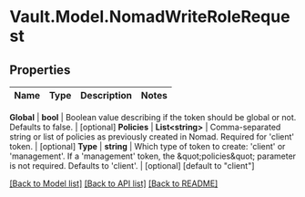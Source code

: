# Vault.Model.NomadWriteRoleRequest

## Properties

Name | Type | Description | Notes
------------ | ------------- | ------------- | -------------

**Global** | **bool** | Boolean value describing if the token should be global or not. Defaults to false. | [optional] **Policies** | **List&lt;string&gt;** | Comma-separated string or list of policies as previously created in Nomad. Required for &#x27;client&#x27; token. | [optional] **Type** | **string** | Which type of token to create: &#x27;client&#x27; or &#x27;management&#x27;. If a &#x27;management&#x27; token, the \&quot;policies\&quot; parameter is not required. Defaults to &#x27;client&#x27;. | [optional] [default to "client"]

[[Back to Model list]](../README.md#documentation-for-models) [[Back to API list]](../README.md#documentation-for-api-endpoints) [[Back to README]](../README.md)

